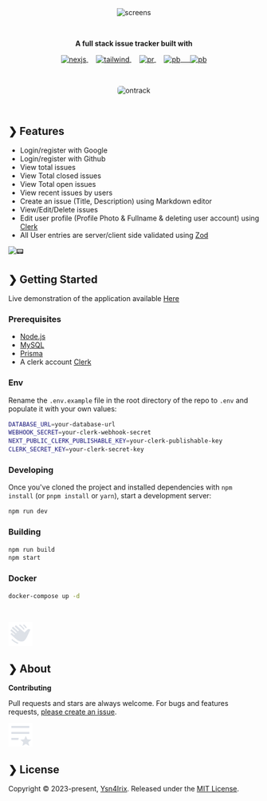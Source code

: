 <p align="center">
 <img width="300px" src="https://res.cloudinary.com/ydevcloud/image/upload/v1698711966/YsnIrix/vybtd9w5hz2nrzcl3lhs.svg" align="center" alt="screens" />
</p>

<br>

<p align="center">
  <b> A full stack issue tracker built with
  </b>
</p>

<p align="center">
<a href="https://nextjs.org">
<img width="200px" src="https://cdn.svgporn.com/logos/nextjs.svg" align="center" alt="nexjs" />
</a>
</a>
&nbsp; &nbsp;
<a href="https://tailwindcss.com">
<img width="300px" src="https://res.cloudinary.com/ydevcloud/image/upload/v1660842725/yassi/dglubft3rg2iuh6fxsaf.svg" align="center" alt="tailwind" />
</a>
&nbsp; &nbsp;
<a href="https://prisma.io">
<img width="300px" src="https://prismalens.vercel.app/header/logo-dark.svg" align="center" alt="pr" />
</a>
&nbsp; &nbsp;
<a href="#">
<img width="200px" src="https://cdn.svgporn.com/logos/mysql.svg" align="center" alt="pb" />
&nbsp; &nbsp;
<a href="https://clerk.com">
<img width="250px" src="https://clerk.com/_next/image?url=%2Fimages%2Fclerk-logo.svg&w=96&q=75" align="center" alt="pb" />
</a>

</p>

<br>

<p align="center">
  <img src="https://res.cloudinary.com/ydevcloud/image/upload/v1698713521/YsnIrix/hkct3sfsksunvnugk8ka.png" alt="ontrack" width="1000px" style="border-radius: 5px;">

</p>

<br>

## ❯ Features

- Login/register with Google
- Login/register with Github
- View total issues
- View Total closed issues
- View Total open issues
- View recent issues by users
- Create an issue (Title, Description) using Markdown editor
- View/Edit/Delete issues
- Edit user profile (Profile Photo & Fullname & deleting user account) using [Clerk](https://clerk.com/)
- All User entries are server/client side validated using [Zod](https://zod.dev/)

![📟](https://res.cloudinary.com/ydevcloud/image/upload/v1656874185/asm9cp84cbuuqmarw9wq.png)

## ❯ Getting Started

Live demonstration of the application available [Here](https://ontrack.ysnirix.xyz/)

### Prerequisites

- [Node.js](https://nodejs.org/en/download/)
- [MySQL](https://www.mysql.com/downloads/)
- [Prisma](https://www.prisma.io/)
- A clerk account [Clerk](https://clerk.com/)

### Env

Rename the `.env.example` file in the root directory of the repo to `.env` and populate it with your own values:

```bash
DATABASE_URL=your-database-url
WEBHOOK_SECRET=your-clerk-webhook-secret
NEXT_PUBLIC_CLERK_PUBLISHABLE_KEY=your-clerk-publishable-key
CLERK_SECRET_KEY=your-clerk-secret-key
```

### Developing

Once you've cloned the project and installed dependencies with `npm install` (or `pnpm install` or `yarn`), start a development server:

```bash
npm run dev
```

### Building

```bash
npm run build
npm start
```

### Docker

```bash
docker-compose up -d
```

<br>

![🙌](https://raw.githubusercontent.com/ahmadawais/stuff/master/images/git/connect.png)

## ❯ About

<summary><strong>Contributing</strong></summary>

Pull requests and stars are always welcome. For bugs and features requests, [please create an issue](../../issues/new).

![📃](https://raw.githubusercontent.com/ahmadawais/stuff/master/images/git/license.png)

## ❯ License

Copyright © 2023-present, [Ysn4Irix](https://github.com/Ysn4Irix).
Released under the [MIT License](LICENSE).
